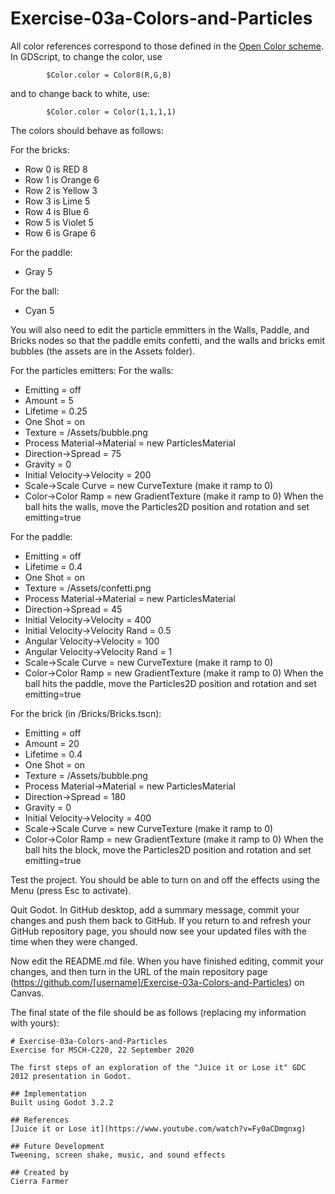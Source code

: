 # Exercise-03a-Colors-and-Particles

All color references correspond to those defined in the [Open Color scheme](https://yeun.github.io/open-color/). In GDScript, to change the color, use
```
		$Color.color = Color8(R,G,B)
```
and to change back to white, use:
```
		$Color.color = Color(1,1,1,1)
```

The colors should behave as follows:

For the bricks:
 * Row 0 is RED 8
 * Row 1 is Orange 6
 * Row 2 is Yellow 3
 * Row 3 is Lime 5
 * Row 4 is Blue 6
 * Row 5 is Violet 5
 * Row 6 is Grape 6

For the paddle:
 * Gray 5

For the ball:
 * Cyan 5

You will also need to edit the particle emmitters in the Walls, Paddle, and Bricks nodes so that the paddle emits confetti, and the walls and bricks emit bubbles (the assets are in the Assets folder).

For the particles emitters:
For the walls:
 * Emitting = off
 * Amount = 5
 * Lifetime = 0.25
 * One Shot = on
 * Texture = /Assets/bubble.png
 * Process Material->Material = new ParticlesMaterial
  * Direction->Spread = 75
  * Gravity = 0
  * Initial Velocity->Velocity = 200
  * Scale->Scale Curve = new CurveTexture (make it ramp to 0)
  * Color->Color Ramp = new GradientTexture (make it ramp to 0)
 When the ball hits the walls, move the Particles2D position and rotation and set emitting=true
 
 For the paddle:
 * Emitting = off
 * Lifetime = 0.4
 * One Shot = on
 * Texture = /Assets/confetti.png
 * Process Material->Material = new ParticlesMaterial
  * Direction->Spread = 45
  * Initial Velocity->Velocity = 400
  * Initial Velocity->Velocity Rand = 0.5
  * Angular Velocity->Velocity = 100
  * Angular Velocity->Velocity Rand = 1
  * Scale->Scale Curve = new CurveTexture (make it ramp to 0)
  * Color->Color Ramp = new GradientTexture (make it ramp to 0)
 When the ball hits the paddle, move the Particles2D position and rotation and set emitting=true
 
 For the brick (in /Bricks/Bricks.tscn):
 * Emitting = off
 * Amount = 20
 * Lifetime = 0.4
 * One Shot = on
 * Texture = /Assets/bubble.png
 * Process Material->Material = new ParticlesMaterial
  * Direction->Spread = 180
  * Gravity = 0
  * Initial Velocity->Velocity = 400
  * Scale->Scale Curve = new CurveTexture (make it ramp to 0)
  * Color->Color Ramp = new GradientTexture (make it ramp to 0)
 When the ball hits the block, move the Particles2D position and rotation and set emitting=true

Test the project. You should be able to turn on and off the effects using the Menu (press Esc to activate).

Quit Godot. In GitHub desktop, add a summary message, commit your changes and push them back to GitHub. If you return to and refresh your GitHub repository page, you should now see your updated files with the time when they were changed.

Now edit the README.md file. When you have finished editing, commit your changes, and then turn in the URL of the main repository page (https://github.com/[username]/Exercise-03a-Colors-and-Particles) on Canvas.

The final state of the file should be as follows (replacing my information with yours):
```
# Exercise-03a-Colors-and-Particles
Exercise for MSCH-C220, 22 September 2020

The first steps of an exploration of the "Juice it or Lose it" GDC 2012 presentation in Godot.

## Implementation
Built using Godot 3.2.2

## References
[Juice it or Lose it](https://www.youtube.com/watch?v=Fy0aCDmgnxg)

## Future Development
Tweening, screen shake, music, and sound effects

## Created by 
Cierra Farmer

```
